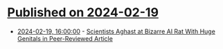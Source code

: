 # [Published on 2024-02-19](index.md)

* [2024-02-19, 16:00:00](https://soylentnews.org/article.pl?sid=24/02/18/0155231&from=rss) - [Scientists Aghast at Bizarre AI Rat With Huge Genitals in Peer-Reviewed Article](https://soylentnews.org/article.pl?sid=24/02/18/0155231&from=rss)
